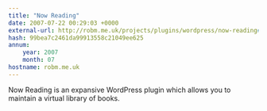 ```yaml
---
title: "Now Reading"
date: 2007-07-22 00:29:03 +0000
external-url: http://robm.me.uk/projects/plugins/wordpress/now-reading#toc-screenshots
hash: 99bea7c2461da99913558c21049ee625
annum:
    year: 2007
    month: 07
hostname: robm.me.uk
---
```


Now Reading is an expansive WordPress plugin which allows you to maintain a virtual library of books.
